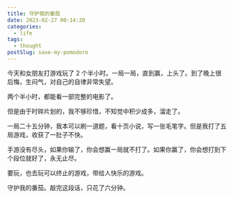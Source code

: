 ```yaml
---
title: 守护我的番茄
date: 2023-02-27 00:14:20
categories:
  - life
tags:
  - thought
postSlug: save-my-pomodoro
---
```


今天和女朋友打游戏玩了 2 个半小时。一局一局，直到赢，上头了。到了晚上很后悔，生闷气，对自己的自律非常失望。

两个半小时，都能看一部完整的电影了。

但是由于时碎片划的，我不够珍惜，不知觉中积少成多，溜走了。

一局二十五分钟，我本可以刷一道题，看十页小说，写一张毛笔字。但是我打了五局游戏，收获了一肚子不快。

手游没有尽头，如果你输了，你会想赢一局就不打了。如果你赢了，你会想打到下个段位就好了，永无止尽。

要玩，也去玩可以终止的游戏，带给人快乐的游戏。

守护我的番茄。敲完这段话，只花了六分钟。

